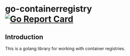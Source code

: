 # go-containerregistry [![Go Report Card](https://goreportcard.com/badge/google/go-containerregistry)](https://goreportcard.com/report/google/go-containerregistry)

## Introduction

This is a golang library for working with container registries.
